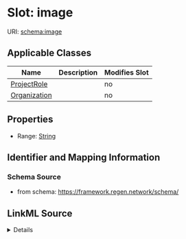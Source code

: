 

# Slot: image

URI: [schema:image](http://schema.org/image)



<!-- no inheritance hierarchy -->





## Applicable Classes

| Name | Description | Modifies Slot |
| --- | --- | --- |
| [ProjectRole](ProjectRole.md) |  |  no  |
| [Organization](Organization.md) |  |  no  |







## Properties

* Range: [String](String.md)





## Identifier and Mapping Information







### Schema Source


* from schema: https://framework.regen.network/schema/




## LinkML Source

<details>
```yaml
name: image
from_schema: https://framework.regen.network/schema/
rank: 1000
slot_uri: schema:image
alias: image
domain_of:
- ProjectRole
- Organization
range: string

```
</details>